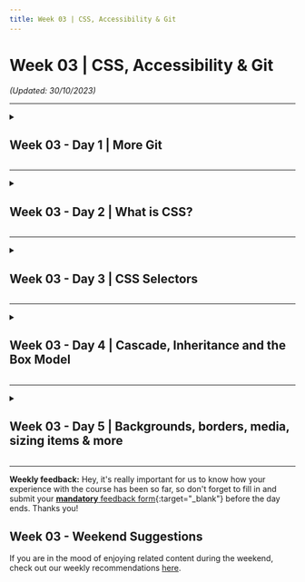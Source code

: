 ```yaml
---
title: Week 03 | CSS, Accessibility & Git
---
```


# Week 03 | CSS, Accessibility & Git

_(Updated: 30/10/2023)_

---

<!-- Week 03 - Day 1 | More Git -->
<details markdown="1">
  <summary>
    <h2>
      <span class="summary-day">Week 03 - Day 1</span> | More Git</h2>
  </summary>

### Schedule


  - [Study](#study-plan)
  - [Exercises](#exercises)
  - [Extra Resources](#extra-resources)

### Study Plan

 About a week ago, you've learned about the infamous version control system (VCS) called Git. Definitely, one of the most important tools in your arsenal! Today, we are going to recap on what we've learned in the previous modules and later on we're going to focus on a much more realistic and everyday scenario that you're going to encounter as a web developer.

  First things first though. What have you learned so far?

  - What is Git
  - How to initialize a git repository on your local machine
  - How to commit new changes
  - How to create new branches
  - How to push your version to GitHub

  These are some of the basic concepts covered so far. If you feel like you are uncertain about some of the things above, don't worry! It takes time and lots of practice to learn and master git! You can always revisit old lectures and your personal notes! 

  Let's start by looking more into the remote repositories and get comfortable with some very important git concepts, terms and commands:

  - [Watch: **Git Remotes Fundamentals**](https://www.youtube.com/watch?v=5ctkqMqG6G4)
    - Duration: 11min

  Let's strengthen our confidence by watching a video that gives a solid explanation of branches and a basic local workflow of creating/deleting branches in about ten minutes.  

  - [Watch: **Git & GitHub Tutorial for Beginners #8 - Branches**](https://www.youtube.com/watch?v=QV0kVNvkMxc){:target="_blank"}
    - Duration: 10min
    - Level: Beginner
    - Captions: Yes

  ---



  **Practice time: New Feature List**

  Now that we freshened up our memory, let's take a few minutes and try to create a step-by-step list of the commands executed on our local repo, when we want to work on a new feature on a project. You're going to create a new Markdown file, named `new-feature-list.md`, containing your list! The structure of your file should be as below:

  ```markdown
  # Step-by-step list for a new feature

  - command1
  - action1
  - command2
  - action2
  ```

  > Note: It's a good practice to check the **status** of our repository after any alteration!!



  After you're finished with your list, do not forget to push it your `user` folder in your forked WDX repository!

  ---



  After you've finished the task above, make sure to **take a short break**, and get ready to dig deeper with the following content!

  - [Read: **Pull Requests and Merges**](resources/more_git/pull_requests_and_merges/index.md)

  In order to make it more clear to you, below you can watch a great video that represents a real-like scenario!

  - [Watch: **GITHUB PULL REQUEST, Branching, Merging & Team Workflow**](https://www.youtube.com/watch?v=oFYyTZwMyAg){:target="_blank"}
    - Duration: 11min
    - Level: Beginner
    - Captions: Yes

  **Practice time: Learn Git Branching**

  - Go through the [LearnGitBranching](https://learngitbranching.js.org/) interactive game and try to complete all the steps.

### Summary

  At the end of the day, you're gonna have a pretty good understanding of the Git VCS. However, with this tool you're gonna get better and better the more you use it and the more you make mistakes! Don't be afraid to fail! Even great mid-level and senior developers worldwide have serious issues with it. Git is a powerful tool, developed by a [genius](https://youtu.be/o8NPllzkFhE?t=343), who did not plan on making it easy for the rest of us. 

  **Understanding Git == becoming a better developer**

<!-- Exercises -->

### Extra Resources

  - [Read: **A look under the hood: how branches work in Git**](https://stackoverflow.blog/2021/04/05/a-look-under-the-hood-how-branches-work-in-git/){:target="_blank"}

  - [Read: **Git Branching - Branches in a Nutshell**](https://git-scm.com/book/en/v2/Git-Branching-Branches-in-a-Nutshell){:target="_blank"}

  > **Disclaimer**: These two articles are advanced for someone like you right now. You can always keep them for later and give them a read whenever you feel confident enough with Git, but we do highly recommend to give them a try nonetheless!



<!-- Sources and Attributions -->
  
</details>

<hr class="mt-1">

<!-- Week 03 - Day 2 | What is CSS? -->
<details markdown="1">
  <summary>
    <h2>
      <span class="summary-day">Week 03 - Day 2</span> | What is CSS?</h2>
  </summary>

### Schedule

  - [Study](#study-plan-1)
  - [Exercises](#exercises-1)
  - [Extra Resources](#extra-resources-1)

### Study Plan

  - [Read: **What is CSS?**](resources/css_first_steps/what_is_css/index.md){:target="_blank"}
    - Level: Beginner

  - [Read: **Getting started with CSS**](resources/css_first_steps/getting_started/index.md){:target="_blank"}
    - Level: Beginner

  - [Read: **How CSS is structured**](resources/css_first_steps/how_css_is_structured/index.md){:target="_blank"}
    - Level: Beginner

  - [Read: **How CSS works**](resources/css_first_steps/how_css_works/index.md){:target="_blank"}
    - Level: Beginner

### Summary

  Now that you've finished studying today's content, you've gained some more familiarity with the CSS language and its syntax. Move on to the exercises to get some basic experience using it.

### Exercises

  - [MDN's Assessment: **Styling a biography page**](exercises/styling_a_biography_page/index.md)

  **IMPORTANT:** Make sure to complete all the tasks found in the **daily Progress Sheet** and update the sheet accordingly. Once you've updated the sheet, don't forget to `commit` and `push`. The progress draft sheet for this day is: **/user/week03/progress/progress.draft.w03.d02.csv**

  You should **NEVER** update the `draft` sheets directly, but rather work on a copy of them according to the instructions [found here](../week01/resources/PROGRESS-WORKFLOW.md).


<!-- Extra Resources -->

### Sources and Attributions

  **Content is based on the following sources:**

  - **MDN:**
    - [Learn to style HTML with CSS](https://developer.mozilla.org/en-US/docs/Learn/CSS){:target="_blank"} [(Permalink)](https://github.com/mdn/content/blob/a77137e6239ef445ac67b2ffb7067d6332907910/files/en-us/learn/css/index.md){:target="_blank"}
    - [Styling a biography page](https://developer.mozilla.org/en-US/docs/Learn/CSS/First_steps/Styling_a_biography_page){:target="_blank"} [(Permalink)](https://github.com/mdn/content/blob/a77137e6239ef445ac67b2ffb7067d6332907910/files/en-us/learn/css/first_steps/styling_a_biography_page/index.md){:target="_blank"}
  
</details>

<hr class="mt-1">

<!-- Week 03 - Day 3 | CSS Selectors -->
<details markdown="1">
  <summary>
    <h2>
      <span class="summary-day">Week 03 - Day 3</span> | CSS Selectors</h2>
  </summary>

### Schedule

  - [Study](#study-plan-2)
  - [Exercises](#exercises-2)
  - [Extra Resources](#extra-resources-2)

### Study Plan

  Now that you've gained familiarity with the language and its syntax, and got some basic experience using it, it's time to dive a bit deeper. **CSS Selectors** is the part of CSS that defines which element(s) will be `selected` from the HTML page and what styling rules will be applied to them. Let's see them in detail:

  - Let's start by watching a super quick intro to [**CSS Selectors**](https://www.youtube.com/watch?v=rLZWAGrY6cU) just to get a first taste of what they are.

  Now let's dive deeper into CSS Selectors _(because nobody became a professional Web developer by watching 1-minute coding videos)_.

  - [Read: **CSS Selectors**](resources/css_building_blocks/css_selectors/index.md){:target="_blank"}
    - Level: Beginner
  
  - [Read: **Type, class, and ID selectors**](resources/css_building_blocks/css_selectors/type_class_and_id_selectors/index.md){:target="_blank"}
    - Level: Beginner
  
  - [Read: **Attribute Selectors**](resources/css_building_blocks/css_selectors/attribute_selectors/index.md){:target="_blank"}
    - Level: Beginner
  
  - [Read: **Pseudo-classes and Pseudo-elements**](resources/css_building_blocks/css_selectors/pseudo-classes_and_pseudo-elements/index.md){:target="_blank"}
    - Level: Beginner
  
  - [Read: **Combinators**](resources/css_building_blocks/css_selectors/combinators/index.md){:target="_blank"}
    - Level: Beginner

  Let's recap CSS Selectors by watching Kyle (from `WebDevSimplified`) going through every CSS Selector in his [**Learn Every CSS Selector In 20 Minutes**](https://www.youtube.com/watch?v=l1mER1bV0N0){:target="_blank"} video. 

  ---


  **Still confused?** Let's try this [**little tool**](/WDX-180/resources/css/selectors-explained/index.html){:target="_blank"} that explains CSS selectors. If you find this tool useful, keep a bookmark and please don't forget to star the [author's repo](https://github.com/KittyGiraudel/selectors-explained){:target="_blank"}.

  ![](./assets/selectors-explained.jpg)

### Summary

  Now that you've finished studying this Module's content, you've learned about a wide variety of CSS selectors that are available, allowing for fine-grained precision when selecting elements to style in a Web page. It's time to put this information to the test with the following exercises!

### Exercises

  - Let's quickly practice some CSS Selectors [here](/WDX-180/resources/css/css-selector-game/index.html){:target="_blank"}.

  - [Play: **CSS Diner**](https://flukeout.github.io/){:target="_blank"}
    - An awesome exercise as a game, consisting of 32 levels to help you understand how CSS selectors work, in a very fun way!
    - Take a screenshot of the max level you have successfully completed, name it `completed-level.png` and move it to folder `user/week03/exercises/day03/`

  - [MDN's Assessment: **Test your skills: Selectors**](exercises/selectors_tasks/index.md)

  As for the CSS Diner, if you've  enjoyed the experience and it has helped you learn something, do not forget to star (⭐) the [repo](https://github.com/flukeout/css-diner){:target="_blank"} of this awesome game!

  **IMPORTANT:** Make sure to complete all the tasks found in the **daily Progress Sheet** and update the sheet accordingly. Once you've updated the sheet, don't forget to `commit` and `push`. The progress draft sheet for this day is: **/user/week03/progress/progress.draft.w03.d03.csv**

  You should **NEVER** update the `draft` sheets directly, but rather work on a copy of them according to the instructions [found here](../week01/resources/PROGRESS-WORKFLOW.md).


<!-- Extra Resources -->

### Sources and Attributions

  **Content is based on the following sources:**

  - [The CSS-Selector-Game](https://github.com/toolness/css-selector-game) _(Please give the original author a star!)_

  - [Selectors Explained: A CSS selector to plain English translator](https://github.com/KittyGiraudel/selectors-explained)

  - **MDN:**
    - [CSS Selectors](https://developer.mozilla.org/en-US/docs/Learn/CSS/Building_blocks/Selectors){:target="_blank"}
    - [Type, class, and ID selectors](https://developer.mozilla.org/en-US/docs/Learn/CSS/Building_blocks/Selectors/Type_Class_and_ID_Selectors){:target="_blank"}
    - [Attribute Selectors](https://developer.mozilla.org/en-US/docs/Learn/CSS/Building_blocks/Selectors/Attribute_selectors){:target="_blank"}
    - [Pseudo-classes and pseudo-elements](https://developer.mozilla.org/en-US/docs/Learn/CSS/Building_blocks/Selectors/Pseudo-classes_and_pseudo-elements){:target="_blank"}
    - [Combinators](https://developer.mozilla.org/en-US/docs/Learn/CSS/Building_blocks/Selectors/Combinators){:target="_blank"}
    - [Test your skills: Selectors](https://developer.mozilla.org/en-US/docs/Learn/CSS/Building_blocks/Selectors/Selectors_Tasks){:target="_blank"} [(Permalink)](https://github.com/mdn/content/blob/a77137e6239ef445ac67b2ffb7067d6332907910/files/en-us/learn/css/building_blocks/selectors/selectors_tasks/index.md){:target="_blank"}
  - **CSS Diner:**
    - [CSS Diner Github Repo](https://github.com/flukeout/css-diner){:target="_blank"}
  
</details>

<hr class="mt-1">

<!-- Week 03 - Day 4 | Cascade, Inheritance and the Box Model -->
<details markdown="1">
  <summary>
    <h2>
      <span class="summary-day">Week 03 - Day 4</span> | Cascade, Inheritance and the Box Model</h2>
  </summary>

### Schedule

  - [Study](#study-plan-3)
  - [Exercises](#exercises-3)
  - [Extra Resources](#extra-resources-3)

### Study Plan

  The aim of this lesson is to develop your understanding of some of the most fundamental concepts of CSS — **cascade, specificity, and inheritance** — which control how CSS is applied to HTML and how conflicts are resolved.

  - [Read: **Cascade and Inheritance**](resources/css_building_blocks/cascade_and_inheritance/index.md){:target="_blank"}
    - Level: Beginner

  **The Box Model**

  In a web page, **every element is rendered as a rectangular box**. The box model describes how the element’s content, padding, border, and margin determine the space occupied by the element and its relation to other elements in the page.

  Depending on the element’s display property, its box may be one of two types: a **block box** or an **inline box**. 

  - [Watch: **The box model for beginners web design tutorial**](https://www.youtube.com/watch?v=MrAnu4zdjjY){:target="_blank"} to get a first quick taste of the **Box Model**.
    - **Duration:** 2min 

  - [Watch: **Learn CSS Box Model In 8 Minutes**](https://www.youtube.com/watch?v=rIO5326FgPE){:target="_blank"} to get a better, more detailed overview of the Box Model.
    - **Duration:** 8min 

  - [Read: **The box model**](resources/css_building_blocks/the_box_model/index.md){:target="_blank"}
    - Level: Beginner

### Summary

  Now that you've finished studying today's content, you have a better understanding of the most fundamental concepts of CSS. It's time to put this information to the test with the following exercise!

### Exercises

  - [MDN's Assessment: **Test your skills: The Cascade**](exercises/cascade_tasks/index.md){:target="_blank"}

  - [MDN's Assessment: **Test your skills: The box model**](exercises/box_model_tasks/index.md){:target="_blank"}

  **IMPORTANT:** Make sure to complete all the tasks found in the **daily Progress Sheet** and update the sheet accordingly. Once you've updated the sheet, don't forget to `commit` and `push`. The progress draft sheet for this day is: **/user/week03/progress/progress.draft.w03.d04.csv**

  You should **NEVER** update the `draft` sheets directly, but rather work on a copy of them according to the instructions [found here](../week01/resources/PROGRESS-WORKFLOW.md).


<!-- Extra Resources -->

### Sources and Attributions

  **Content is based on the following sources:**

  - [Understanding the CSS box model for inline elements](https://hacks.mozilla.org/2015/03/understanding-inline-box-model/)

  - **MDN**
    - [Cascade, specificity, and inheritance](https://developer.mozilla.org/en-US/docs/Learn/CSS/Building_blocks/Cascade_and_inheritance){:target="_blank"} [(Permalink)](https://github.com/mdn/content/blob/529a4466f00f0f29e11716313a3ceb1f9ce5ce76/files/en-us/learn/css/building_blocks/cascade_and_inheritance/index.md){:target="_blank"}
    - [Test your skills: The Cascade](https://developer.mozilla.org/en-US/docs/Learn/CSS/Building_blocks/Cascade_tasks){:target="_blank"} [(Permalink)](https://github.com/mdn/content/blob/529a4466f00f0f29e11716313a3ceb1f9ce5ce76/files/en-us/learn/css/building_blocks/cascade_tasks/index.md){:target="_blank"}
    - [The box model](https://developer.mozilla.org/en-US/docs/Learn/CSS/Building_blocks/The_box_model){:target="_blank"} [(Permalink)](https://github.com/mdn/content/blob/529a4466f00f0f29e11716313a3ceb1f9ce5ce76/files/en-us/learn/css/building_blocks/the_box_model/index.md){:target="_blank"}
    - [Test your skills: The box model](https://developer.mozilla.org/en-US/docs/Learn/CSS/Building_blocks/Box_Model_Tasks){:target="_blank"} [(Permalink)](https://github.com/mdn/content/blob/529a4466f00f0f29e11716313a3ceb1f9ce5ce76/files/en-us/learn/css/building_blocks/box_model_tasks/index.md){:target="_blank"}

  
</details>

<hr class="mt-1">

<!-- Week 03 - Day 5 | Backgrounds, borders, media, sizing items & more -->
<details markdown="1">
  <summary>
    <h2>
      <span class="summary-day">Week 03 - Day 5</span> | Backgrounds, borders, media, sizing items & more</h2>
  </summary>

### Schedule

  - [Study](#study-plan-4)
  - [Exercises](#exercises-4)
  - [Extra Resources](#extra-resources-4)

### Study Plan

  ![](assets/css.bg.media.sizing.png)

  **CSS**

  - [Watch: **CSS Borders in 1 Minute**](https://www.youtube.com/watch?v=JYv_jNYV2R8){:target="_blank"}
    - Level: Beginner
  
  - [Watch: **Border radius - CSS Tutorial for beginners in 1 Minute**](https://www.youtube.com/watch?v=Th1fXtFjhJ4){:target="_blank"}
    - Level: Beginner

  - [Read: **Backgrounds and borders**](resources/css_building_blocks/backgrounds_and_borders/index.md){:target="_blank"}
    - Level: Beginner

  - Quick taste of CSS Overflow with [**this video**](https://www.youtube.com/watch?v=LMLwvJvnsZE){:target="_blank"}. Then dive deeper with the MDN guide.

  - [Read: **Overflowing Content**](resources/css_building_blocks/overflowing_content/index.md){:target="_blank"}
    - Level: Beginner

  CSS has some [absolute sizing units](https://www.youtube.com/watch?v=RvW5rXuFDGU){:target="_blank"} along with some [relative sizing units](https://www.youtube.com/watch?v=HdSm-aDTes8){:target="_blank"}. Oh, and don't forget [these guys too](https://www.youtube.com/watch?v=N4Mt32GkBSI){:target="_blank"}. 

  - [Read: **CSS values and units**](resources/css_building_blocks/values_and_units/index.md){:target="_blank"}
    - Level: Beginner

  - [Read: **Sizing items in css**](resources/css_building_blocks/sizing_items_in_css/index.md){:target="_blank"}
    - Level: Beginner

  - [Read: **Images, media, and form elements**](resources/css_building_blocks/images_media_form_elements/index.md){:target="_blank"}
    - Level: Beginner

  **CSS & Accessibility**

  Among the things that a Frontend developer must always check, to ensure web accessibility, is `Color Contrast`.

  Most of the times, this means that the background (the `background-color` property in CSS) and foreground color (the `color` property in CSS) combination used on our HTML elements must ideally pass the WCAG AA and/or AAA tests.

  - [Read: **About Color Contrast and Accessibility**](./resources/color_contrast/index.md)
    - Level: Beginner

### Summary

  We've covered quite a lot here. Don't miss out on proving your knowledge on the exercises below!

### Exercises

  - [MDN's Assessment: **Test your skills: Backgrounds and borders**](exercises/test_your_skills_backgrounds_and_borders/index.md){:target="_blank"}

  - [MDN's Assessment: **Test your skills: Overflow**](exercises/overflow_tasks/index.md){:target="_blank"}

  - [MDN's Assessment: **Test your skills: Values and units**](exercises/values_tasks/index.md){:target="_blank"}

  - [MDN's Assessment: **Test your skills: Sizing**](exercises/sizing_tasks/index.md){:target="_blank"}

  - [MDN's Assessment: **Test your skills: Images and form elements**](exercises/images_tasks/index.md){:target="_blank"}

  **IMPORTANT:** Make sure to complete all the tasks found in the **daily Progress Sheet** and update the sheet accordingly. Once you've updated the sheet, don't forget to `commit` and `push`. The progress draft sheet for this day is: **/user/week03/progress/progress.draft.w03.d05.csv**

  You should **NEVER** update the `draft` sheets directly, but rather work on a copy of them according to the instructions [found here](../week01/resources/PROGRESS-WORKFLOW.md).


<!-- Extra Resources -->

### Sources and Attributions

  **Content is based on the following sources:**

  - **MDN**
    - [Backgrounds and borders](https://developer.mozilla.org/en-US/docs/Learn/CSS/Building_blocks/Backgrounds_and_borders){:target="_blank"} [(Permalink)](https://github.com/mdn/content/blob/529a4466f00f0f29e11716313a3ceb1f9ce5ce76/files/en-us/learn/css/building_blocks/backgrounds_and_borders/index.md){:target="_blank"}
    - [Test your skills: Backgrounds and borders](https://developer.mozilla.org/en-US/docs/Learn/CSS/Building_blocks/Test_your_skills_backgrounds_and_borders){:target="_blank"} [(Permalink)](https://github.com/mdn/content/blob/529a4466f00f0f29e11716313a3ceb1f9ce5ce76/files/en-us/learn/css/building_blocks/test_your_skills_backgrounds_and_borders/index.md){:target="_blank"}
    - [Overflowing Content](https://developer.mozilla.org/en-US/docs/Learn/CSS/Building_blocks/Overflowing_content){:target="_blank"} [(Permalink)](https://github.com/mdn/content/blob/b2a5f62d66b4e3d71704017d0fab7ad710e68057/files/en-us/learn/css/building_blocks/overflowing_content/index.md){:target="_blank"}
    - [Test yours skills: Overflow](https://developer.mozilla.org/en-US/docs/Learn/CSS/Building_blocks/Overflow_Tasks){:target="_blank"} [(Permalink)](https://github.com/mdn/content/blob/d45f6c3733728f0eefdb7fd4b9a84c4858b35fd1/files/en-us/learn/css/building_blocks/overflow_tasks/index.md){:target="_blank"}
    - [CSS values and units](https://developer.mozilla.org/en-US/docs/Learn/CSS/Building_blocks/Values_and_units){:target="_blank"} [(Permalink)](https://github.com/mdn/content/blob/6dc60c265c35440871208490fa8924e4696f5610/files/en-us/learn/css/building_blocks/values_and_units/index.md){:target="_blank"}
    - [Test your skills: Values and units](https://developer.mozilla.org/en-US/docs/Learn/CSS/Building_blocks/Values_tasks){:target="_blank"} [(Permalink)](https://github.com/mdn/content/blob/6dc60c265c35440871208490fa8924e4696f5610/files/en-us/learn/css/building_blocks/values_tasks/index.md){:target="_blank"}
    - [Sizing items in CSS](https://developer.mozilla.org/en-US/docs/Learn/CSS/Building_blocks/Sizing_items_in_CSS){:target="_blank"} [(Permalink)](https://github.com/mdn/content/blob/de7d710496266ccf4fce5ade75a67e6605f60ce5/files/en-us/learn/css/building_blocks/sizing_items_in_css/index.md){:target="_blank"}
    - [Test your skills: Sizing](https://developer.mozilla.org/en-US/docs/Learn/CSS/Building_blocks/Sizing_tasks){:target="_blank"} [(Permalink)](https://github.com/mdn/content/blob/de7d710496266ccf4fce5ade75a67e6605f60ce5/files/en-us/learn/css/building_blocks/sizing_tasks/index.md){:target="_blank"}
    - [Images, media, and form elements](https://developer.mozilla.org/en-US/docs/Learn/CSS/Building_blocks/Images_media_form_elements){:target="_blank"} [(Permalink)](https://github.com/mdn/content/blob/bffe6c3486fa8cbaa2291a5e1cd67f704cf483bf/files/en-us/learn/css/building_blocks/images_media_form_elements/index.md){:target="_blank"}
    - [Test your skills: Images and form elements](https://developer.mozilla.org/en-US/docs/Learn/CSS/Building_blocks/Images_tasks){:target="_blank"} [(Permalink)](https://github.com/mdn/content/blob/bffe6c3486fa8cbaa2291a5e1cd67f704cf483bf/files/en-us/learn/css/building_blocks/images_tasks/index.md){:target="_blank"}

  
</details>


<hr class="mt-1">

**Weekly feedback:** Hey, it's really important for us to know how your experience with the course has been so far, so don't forget to fill in and submit your [**mandatory** feedback form](https://forms.gle/S6Zg3bbS2uuwsSZF9){:target="_blank"} before the day ends. Thanks you!

## Week 03 - Weekend Suggestions

If you are in the mood of enjoying related content during the weekend, check out our weekly recommendations [here](WEEKEND.md).